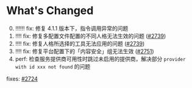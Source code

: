 # What's Changed

0. ‼️‼️‼️ fix: 修复 4.1.1 版本下，指令调用异常的问题
1. ‼️‼️ fix: 修复多配置文件配置的不同人格无法生效的问题 ([#2739](https://github.com/AstrBotDevs/AstrBot/issues/2739))
2. ‼️‼️ fix: 修复人格所选择的工具无法应用的问题 ([#2739](https://github.com/AstrBotDevs/AstrBot/issues/2739))
3. ‼️‼️ fix: 修复平台配置下的「内容安全」组无法生效 ([#2751](https://github.com/AstrBotDevs/AstrBot/issues/2751))
4. perf: 检查服务提供商可用性时跳过未启用的提供商，解决部分 `provider with id xxx not found` 的问题

fixes: [#2724](https://github.com/AstrBotDevs/AstrBot/issues/2724)
